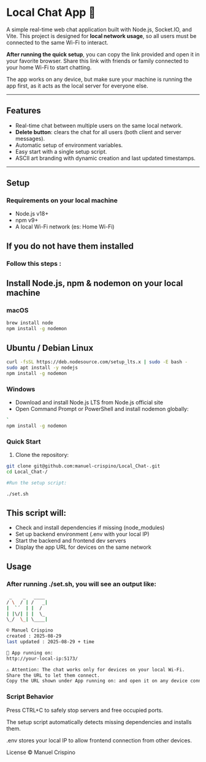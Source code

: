 # Local Chat App 🚀

A simple real-time web chat application built with Node.js, Socket.IO, and Vite.
This project is designed for **local network usage**, so all users must be connected to the same Wi-Fi to interact.

**After running the quick setup**, you can copy the link provided and open it in your favorite browser. 
Share this link with friends or family connected to your home Wi-Fi to start chatting.

The app works on any device, but make sure your machine is running the app first, as it acts as the local server for everyone else.

---

## Features

- Real-time chat between multiple users on the same local network.
- **Delete button**: clears the chat for all users (both client and server messages). 
- Automatic setup of environment variables.
- Easy start with a single setup script.
- ASCII art branding with dynamic creation and last updated timestamps.

---

## Setup

### Requirements on your local machine

- Node.js v18+  
- npm v9+  
- A local Wi-Fi network (es: Home Wi-Fi)

## If you do not have them installed 
### Follow this steps : 
## Install Node.js, npm & nodemon on your local machine

### macOS
```bash
brew install node
npm install -g nodemon
```

## Ubuntu / Debian Linux
```bash
curl -fsSL https://deb.nodesource.com/setup_lts.x | sudo -E bash -
sudo apt install -y nodejs
npm install -g nodemon

```
### Windows

- Download and install Node.js LTS from Node.js official site
- Open Command Prompt or PowerShell and install nodemon globally:

```bash
`
npm install -g nodemon

```

### Quick Start

1. Clone the repository:

```bash
git clone git@github.com:manuel-crispino/Local_Chat-.git
cd Local_Chat-/

#Run the setup script:

./set.sh

```

## This script will:

- Check and install dependencies if missing (node_modules)
- Set up backend environment (.env with your local IP)
- Start the backend and frontend dev servers
- Display the app URL for devices on the same network

## Usage

### After running ./set.sh, you will see an output like:
```bash
 _    _   ____ 
/ \  / | /   _|
|  `´  | |  / 
| |\/| | |  \_
\_/  \_| \____|

© Manuel Crispino
created : 2025-08-29
last updated : 2025-08-29 + time

🔗 App running on:
http://your-local-ip:5173/

⚠ Attention: The chat works only for devices on your local Wi-Fi.
Share the URL to let them connect.
Copy the URL shown under App running on: and open it on any device connected to the same Wi-Fi to start chatting.
```
### Script Behavior
Press CTRL+C to safely stop servers and free occupied ports.

The setup script automatically detects missing dependencies and installs them.

.env stores your local IP to allow frontend connection from other devices.

License
© Manuel Crispino